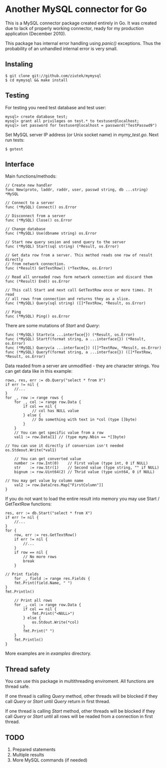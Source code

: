 # Another MySQL connector for Go

This is a MySQL connector package created entirely in Go. It was created due to
lack of properly working connector, ready for my production application
(December 2010).

This package has internal error handling using *panic()* exceptions. Thus the
probability of an unhandled internal error is very small.

## Instaling

    $ git clone git://github.com/ziutek/mymysql
    $ cd mymysql && make install

## Testing

For testing you need test database and test user:

    mysql> create database test;
    mysql> grant all privileges on test.* to testuser@localhost;
    mysql> set password for testuser@localhost = password("TestPasswd9")

Set MySQL server IP address (or Unix socket name) in *mymy_test.go*. Next run
tests:

    $ gotest

## Interface

Main functions/methods:

    // Create new handler
    func New(proto, laddr, raddr, user, passwd string, db ...string) *MySQL

    // Connect to a server
    func (*MySQL) Connect() os.Error

    // Disconnect from a server
    func (*MySQL) Close() os.Error

    // Change database
    func (*MySQL) Use(dbname string) os.Error

    // Start new query sesion and send query to the server
    func (*MySQL) Start(sql string) (*Result, os.Error)

    // Get data row from a server. This method reads one row of result directly
    // from network connection.
    func (*Result) GetTextRow() (*TextRow, os.Error)

    // Read all unreaded rows form network connection and discard them
    func (*Result) End() os.Error

    // This call Start and next call GetTextRow once or more times. It read
    // all rows from connection and returns they as a slice.
    func (*MySQL) Query(sql string) ([]*TextRow, *Result, os.Error)

    // Ping
    func (*MySQL) Ping() os.Error

There are some mutations of *Start* and *Query*:

    func (*MySQL) Startv(a ...interface{}) (*Result, os.Error)
    func (*MySQL) Startf(format string, a ...interface{}) (*Result, os.Error)
    func (*MySQL) Queryv(a ...interface{}) ([]*TextRow, *Result, os.Error)
    func (*MySQL) Queryf(format string, a ...interface{}) ([]*TextRow, *Result, os.Error)

Data readed from a server are unmodified - they are character strings.
You can get data like in this example:

    rows, res, err := db.Query("select * from X")
    if err != nil {
        //...
    }
    for _, row := range rows {
        for _, col := range row.Data {
            if col == nil {
                // col has NULL value
            } else {
                // Do something with text in *col (type []byte)
            }
        }
        // You can get specific value from a row
        val1 := row.Data[1] // (type mymy.Nbin == *[]byte)

	// You can use it directly if conversion isn't needed
	os.Stdeout.Write(*val1)
	
        // You can get converted value
        number := row.Int(0)    // First value (type int, 0 if NULL)
        str    := row.Str(1)    // Second value (type string, "" if NULL)
        bignum := row.Uint64(2) // Thrid value (type uint64, 0 if NULL)
	
	// You may get value by column name
        val2 := row.Data[res.Map["FirstColumn"]] 
    }

If you do not want to load the entire result into memory you may use
Start / GetTextRow functions:

    res, err := db.Start("select * from X")
    if err != nil {
        //...
    }
    for {
        row, err := res.GetTextRow()
        if err != nil {
            //...
        }
        if row == nil {
            // No more rows
            break
        }

	// Print fields
        for _, field := range res.Fields {
		fmt.Print(field.Name, " ")
	}
	fmt.Println()

        // Print all rows
        for _, col := range row.Data {
            if col == nil {
                fmt.Print("<NULL>")
            } else {
                os.Stdout.Write(*col)
            }
            fmt.Print(" ")
        }
        fmt.Println()
    }

More examples are in *examples* directory.

## Thread safety

You can use this package in multithreading enviroment. All functions are thread
safe.

If one thread is calling *Query* method, other threads will be blocked if they
call *Query* or *Start* until *Query* return in first thread.

If one thread is calling *Start* method, other threads will be blocked if they
call *Query* or *Start* until all rows will be readed from a connection in first
thread.

## TODO

1. Prepared statements
2. Multiple results
3. More MySQL commands (if needed)
